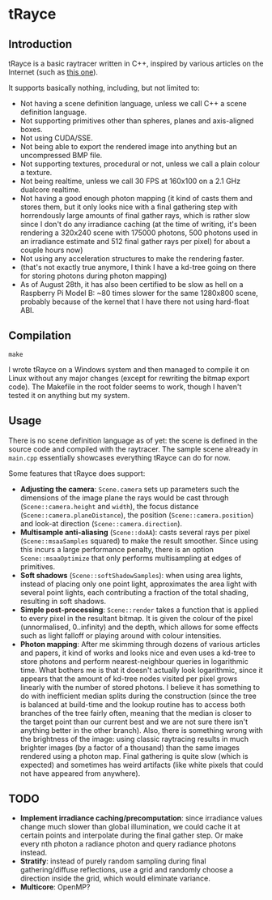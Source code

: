 tRayce
======

Introduction
------------

tRayce is a basic raytracer written in C++, inspired by various articles on the
Internet (such as [this one](http://www.codermind.com/articles/Raytracer-in-C++-Introduction-What-is-ray-tracing.html)).

It supports basically nothing, including, but not limited to:

* Not having a scene definition language, unless we call C++ a scene definition language.
* Not supporting primitives other than spheres, planes and axis-aligned boxes.
* Not using CUDA/SSE.
* Not being able to export the rendered image into anything but an uncompressed
    BMP file.
* Not supporting textures, procedural or not, unless we call a plain colour a texture.
* Not being realtime, unless we call 30 FPS at 160x100 on a 2.1 GHz dualcore realtime.
* Not having a good enough photon mapping (it kind of casts them and stores them, but it only looks nice with a final gathering step with horrendously large amounts of final gather rays, which is rather slow since I don't do any irradiance caching (at the time of writing, it's been rendering a 320x240 scene with 175000 photons, 500 photons used in an irradiance estimate and 512 final gather rays per pixel) for about a couple hours now)
* Not using any acceleration structures to make the rendering faster.
* (that's not exactly true anymore, I think I have a kd-tree going on there for storing photons during photon mapping)
* As of August 28th, it has also been certified to be slow as hell on a Raspberry Pi Model B: ~80 times slower for the same 1280x800 scene, probably because of the kernel that I have there not using hard-float ABI.

Compilation
-----------

    make

I wrote tRayce on a Windows system and then managed to compile it on Linux
without any major changes (except for rewriting the bitmap export code). The
Makefile in the root folder seems to work, though I haven't tested it on anything
but my system.

Usage
-----

There is no scene definition language as of yet: the scene is defined in the
source code and compiled with the raytracer. The sample scene already in
`main.cpp` essentially showcases everything tRayce can do for now.

Some features that tRayce does support:

* **Adjusting the camera**: `Scene.camera` sets up parameters such the dimensions
    of the image plane the rays would be cast through (`Scene::camera.height` 
    and `width`), the focus distance (`Scene::camera.planeDistance`), the position
    (`Scene::camera.position`) and look-at direction (`Scene::camera.direction`).
* **Multisample anti-aliasing** (`Scene::doAA`): casts several rays per pixel
    (`Scene::msaaSamples` squared) to make the result smoother. Since using this
    incurs a large performance penalty, there is an option `Scene::msaaOptimize`
    that only performs multisampling at edges of primitives.
* **Soft shadows** (`Scene::softShadowSamples`): when using area lights, instead
    of placing only one point light, approximates the area light with several
    point lights, each contributing a fraction of the total shading, resulting
    in soft shadows.
* **Simple post-processing**: `Scene::render` takes a function that is applied
    to every pixel in the resultant bitmap. It is given the colour of the pixel
    (unnormalised, 0..infinity) and the depth, which allows for some
    effects such as light falloff or playing around with colour intensities.
* **Photon mapping**: After me skimming through dozens of various articles and papers,
    it kind of works and looks nice and even uses a kd-tree to store photons and perform
    nearest-neighbour queries in logarithmic time. What bothers me is that it
    doesn't actually look logarithmic, since it appears that the amount of kd-tree nodes
    visited per pixel grows linearly with the number of stored photons. I believe it has
    something to do with inefficient median splits during the construction (since the tree
    is balanced at build-time and the lookup routine has to access both branches of the tree
    fairly often, meaning that the median is closer to the target point than our current best
    and we are not sure there isn't anything better in the other branch). Also, there is
    something wrong with the brightness of the image: using classic raytracing results in
    much brighter images (by a factor of a thousand) than the same images rendered using a
    photon map. Final gathering is quite slow (which is expected) and sometimes has weird
    artifacts (like white pixels that could not have appeared from anywhere).

TODO
----

* **Implement irradiance caching/precomputation**: since irradiance values change much slower
    than global illumination, we could cache it at certain points and interpolate during the
    final gather step. Or make every nth photon a radiance photon and query radiance photons
    instead.
* **Stratify**: instead of purely random sampling during final gathering/diffuse reflections,
    use a grid and randomly choose a direction inside the grid, which would eliminate variance.
* **Multicore**: OpenMP?
